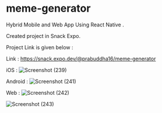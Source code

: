 # meme-generator
Hybrid Mobile and Web App Using React Native .

Created project in Snack Expo.

Project Link is given below :

Link : https://snack.expo.dev/@prabuddha16/meme-generator


iOS :
![Screenshot (239)](https://user-images.githubusercontent.com/63943167/157501856-8315666c-a7ef-465e-99cf-ed1eeb536a7b.png)

Android :
![Screenshot (241)](https://user-images.githubusercontent.com/63943167/157501875-e1fe9760-59fb-40dc-8c3a-c5e33c1a886e.png)

Web :
![Screenshot (242)](https://user-images.githubusercontent.com/63943167/157501879-950e8bf5-040c-43a0-9bb8-210585d860d6.png)

![Screenshot (243)](https://user-images.githubusercontent.com/63943167/157501883-96cb14c4-70f9-4d0e-a720-f14b3f828339.png)

